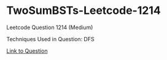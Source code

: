 # TwoSumBSTs-Leetcode-1214

Leetcode Question 1214 (Medium)

Techniques Used in Question:
DFS

[Link to Question](https://leetcode.com/problems/two-sum-bsts/)
